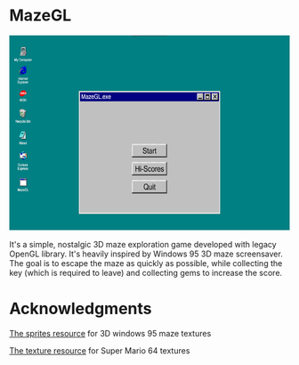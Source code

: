 # MazeGL
<p align="center">
<img src="docs/main.png" alt="description" width="600" height="350">
</p>
It's a simple, nostalgic 3D maze exploration game developed with legacy OpenGL library. It's heavily inspired by Windows 95 3D maze screensaver.
The goal is to escape the maze as quickly as possible, while collecting the key (which is required to leave) and collecting gems to increase the score.

# Acknowledgments
[The sprites resource](https://www.spriters-resource.com/pc_computer/3dmazescreensaver/) for 3D windows 95 maze textures

[The texture resource](https://www.textures-resource.com/nintendo_64/mario64/texture/1194/) for Super Mario 64 textures
